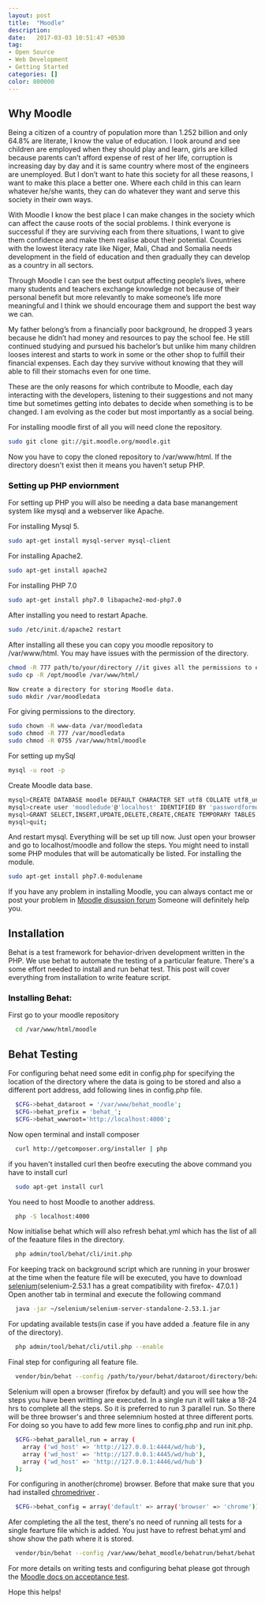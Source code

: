 ```yaml
---
layout: post
title:  "Moodle"
description:
date:   2017-03-03 10:51:47 +0530
tag:
- Open Source
- Web Development
- Getting Started
categories: []
color: 800000
---
```

## Why Moodle

Being a citizen of a country of population more than 1.252 billion and only 64.8% are literate, I know the value of education. I look around and see children are employed when they should play and learn, girls are killed because parents can’t afford expense of rest of her life, corruption is increasing day by day and it is same country where most of the engineers are unemployed. But I don’t want to hate this society for all these reasons, I want to make this place a better one. Where each child in this can learn whatever he/she wants, they can do whatever they want and serve this society in their own ways.

With Moodle I know the best place I can make changes in the society which can affect the cause roots of the social problems. I think everyone is successful if they are surviving each from there situations, I want to give them confidence and make them realise about their potential. Countries with the lowest literacy rate like Niger, Mali, Chad and Somalia needs development in the field of education and then gradually they can develop as a country in all sectors.

Through Moodle I can see the best output affecting people’s lives, where many students and teachers exchange knowledge not because of their personal benefit but more relevantly to make someone’s life more meaningful and I think we should encourage them and support the best way we can.

My father belong’s from a financially poor background, he dropped 3 years because he didn’t had money and resources to pay the school fee. He still continued studying and pursued his bachelor’s but unlike him many children looses interest and starts to work in some or the other shop to fulfill their financial expenses. Each day they survive without knowing that they will able to fill their stomachs even for one time.

These are the only reasons for which contribute to Moodle, each day interacting with the developers, listening to their suggestions and not many time but sometimes getting into debates to decide when something is to be changed. I am evolving as the coder but most importantly as a social being.

For installing moodle first of all you will need clone the repository.
```sh
sudo git clone git://git.moodle.org/moodle.git
```
Now you have to copy the cloned repository to /var/www/html. If the directory doesn't exist then it means
you haven't setup PHP.

### <span style="color:black"> Setting up PHP enviornment</span>

For setting up PHP you will also be needing a data base manangement system like mysql and a webserver like
Apache.

For installing Mysql 5.
```sh
sudo apt-get install mysql-server mysql-client
```
For installing Apache2.
```sh
sudo apt-get install apache2
```
For installing PHP 7.0
```sh
sudo apt-get install php7.0 libapache2-mod-php7.0
```
After installing you need to restart Apache.
```sh
sudo /etc/init.d/apache2 restart
```
After installing all these you can copy you moodle repository to /var/www/html. You may have issues with the
permission of the directory.
```sh
chmod -R 777 path/to/your/directory //it gives all the permissions to edit the directory
sudo cp -R /opt/moodle /var/www/html/
```
```sh
Now create a directory for storing Moodle data.
sudo mkdir /var/moodledata
```
For giving permissions to the directory.
```sh
sudo chown -R www-data /var/moodledata
sudo chmod -R 777 /var/moodledata
sudo chmod -R 0755 /var/www/html/moodle
```
For setting up mySql
```sh
mysql -u root -p
```
Create Moodle data base.
```sh
mysql>CREATE DATABASE moodle DEFAULT CHARACTER SET utf8 COLLATE utf8_unicode_ci;
mysql>create user 'moodledude'@'localhost' IDENTIFIED BY 'passwordformoodledude';
mysql>GRANT SELECT,INSERT,UPDATE,DELETE,CREATE,CREATE TEMPORARY TABLES,DROP,INDEX,ALTER ON moodle.* TO moodledude@localhost IDENTIFIED BY 'passwordformoodledude';
mysql>quit;
```
And restart mysql.
Everything will be set up till now. Just open your browser and go to localhost/moodle and follow the steps.
You might need to install some PHP modules that will be automatically be listed.
For installing the module.
```sh
sudo apt-get install php7.0-modulename
```
If you have any problem in installing Moodle, you can always contact me or post your problem in [Moodle
disussion forum](https://moodle.org/mod/forum/view.php?id=28) Someone will definitely help you.

## Installation

Behat is a test framework for behavior-driven development written in the PHP. We use behat to automate
the testing of a particular feature. There's a some effort needed to install and run behat test. This
post will cover everything from installation to write feature script.

### <span style="color:black"> Installing Behat:</span>

First go to your moodle repository
```sh
  cd /var/www/html/moodle
```

## Behat Testing

For configuring behat need some edit in config.php for specifying the location of the directory where the data is going to be stored
and also a different port address, add following lines in config.php file.
```sh
  $CFG->behat_dataroot = '/var/www/behat_moodle';
  $CFG->behat_prefix = 'behat_';
  $CFG->behat_wwwroot='http://localhost:4000';
```
Now open terminal and install composer
```sh
  curl http://getcomposer.org/installer | php
```
if you haven't installed curl then beofre executing the above command you have to install curl
```sh
  sudo apt-get install curl
```
You need to host Moodle to another address.
```sh
  php -S localhost:4000
```
Now initialise behat which will also refresh behat.yml which has the list of all of the feaature files in
the directory.
```sh
  php admin/tool/behat/cli/init.php
```
For keeping track on background script which are running in your broswer at the time when the feature file
will be executed, you have to download [selenium](https://jar-download.com/explore-java-source-code.php?a=selenium-server&g=org.seleniumhq.selenium&v=2.53.1&downloadable=1/)(selenium-2.53.1 has a great compatibility with firefox- 47.0.1 )
Open another tab in terminal and execute the following command
```sh
  java -jar ~/selenium/selenium-server-standalone-2.53.1.jar
```
For updating available tests(in case if you have added a .feature file in any of the directory).
```sh
  php admin/tool/behat/cli/util.php --enable
```
Final step for configuring all feature file.
```sh
  vendor/bin/behat --config /path/to/your/behat/dataroot/directory/behatrun/behat/behat.yml
```
Selenium will open a browser (firefox by default) and you will see how the steps you have been writting are
executed.
In a single run it will take a 18-24 hrs to complete all the steps. So it is preferred to run 3 parallel
run. So there will be three browser's and three selemnium hosted at three different ports. For doing so you
have to add few more lines to config.php and run init.php.
```sh
  $CFG->behat_parallel_run = array (
    array ('wd_host' => 'http://127.0.0.1:4444/wd/hub'),
    array ('wd_host' => 'http://127.0.0.1:4445/wd/hub'),
    array ('wd_host' => 'http://127.0.0.1:4446/wd/hub')
  );
```
For configuring in another(chrome) browser. Before that make sure that you had installed
[chromedriver](https://sites.google.com/a/chromium.org/chromedriver/downloads) .
```sh
  $CFG->behat_config = array('default' => array('browser' => 'chrome'));
```
Afer completing the all the test, there's no need of running all tests for a single fearture file which is
added. You just have to refrest behat.yml and show show the path where it is stored.
```sh
  vendor/bin/behat --config /var/www/behat_moodle/behatrun/behat/behat.yml /path/to/your/file.feature
```
For more details on writing tests and configuring behat please got through the [Moodle docs on acceptance test](https://docs.moodle.org/dev/Acceptance_testing#Installation).

Hope this helps!
